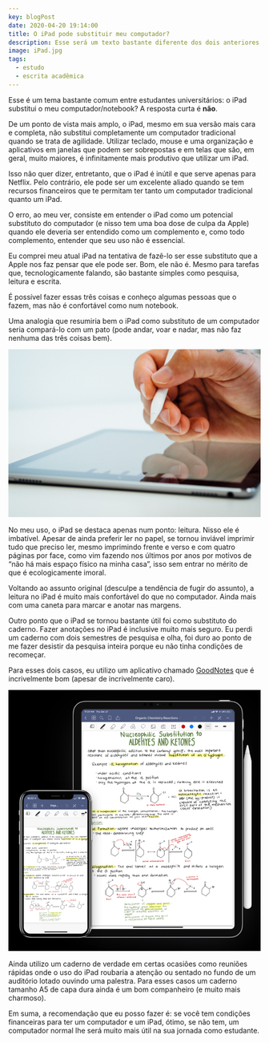 ```yaml
---
key: blogPost
date: 2020-04-20 19:14:00
title: O iPad pode substituir meu computador?
description: Esse será um texto bastante diferente dos dois anteriores. Quero falar um pouco da minha experiência com o iPad para estudar.
image: iPad.jpg
tags:
  - estudo
  - escrita acadêmica
---
```


Esse é um tema bastante comum entre estudantes universitários: o iPad substitui o meu computador/notebook? A resposta curta é **não**.

De um ponto de vista mais amplo, o iPad, mesmo em sua versão mais cara e completa, não substitui completamente um computador tradicional quando se trata de agilidade. Utilizar teclado, mouse e uma organização e aplicativos em janelas que podem ser sobrepostas e em telas que são, em geral, muito maiores, é infinitamente mais produtivo que utilizar um iPad.

Isso não quer dizer, entretanto, que o iPad é inútil e que serve apenas para Netflix. Pelo contrário, ele pode ser um excelente aliado quando se tem recursos financeiros que te permitam ter tanto um computador tradicional quanto um iPad.

O erro, ao meu ver, consiste em entender o iPad como um potencial substituto do computador (e nisso tem uma boa dose de culpa da Apple) quando ele deveria ser entendido como um complemento e, como todo complemento, entender que seu uso não é essencial.

Eu comprei meu atual iPad na tentativa de fazê-lo ser esse substituto que a Apple nos faz pensar que ele pode ser. Bom, ele não é. Mesmo para tarefas que, tecnologicamente falando, são bastante simples como pesquisa, leitura e escrita.

É possível fazer essas três coisas e conheço algumas pessoas que o fazem, mas não é confortável como num notebook.

Uma analogia que resumiria bem o iPad como substituto de um computador seria compará-lo com um pato (pode andar, voar e nadar, mas não faz nenhuma das três coisas bem).

![Foto por Dose Media / Unsplash](iPad2.jpg)

No meu uso, o iPad se destaca apenas num ponto: leitura. Nisso ele é imbatível. Apesar de ainda preferir ler no papel, se tornou inviável imprimir tudo que preciso ler, mesmo imprimindo frente e verso e com quatro páginas por face, como vim fazendo nos últimos por anos por motivos de “não há mais espaço físico na minha casa”, isso sem entrar no mérito de que é ecologicamente imoral.

Voltando ao assunto original (desculpe a tendência de fugir do assunto), a leitura no iPad é muito mais confortável do que no computador. Ainda mais com uma caneta para marcar e anotar nas margens.

Outro ponto que o iPad se tornou bastante útil foi como substituto do caderno. Fazer anotações no iPad é inclusive muito mais seguro. Eu perdi um caderno com dois semestres de pesquisa e olha, foi duro ao ponto de me fazer desistir da pesquisa inteira porque eu não tinha condições de recomeçar.

Para esses dois casos, eu utilizo um aplicativo chamado [GoodNotes](https://www.goodnotes.com/) que é incrivelmente bom (apesar de incrivelmente caro).

![GoodNotes: imagem do site do aplicativo (jamais você conseguirá ter anotações bonitas como nas imagens promocionais)](GoodNotes.png)

Ainda utilizo um caderno de verdade em certas ocasiões como reuniões rápidas onde o uso do iPad roubaria a atenção ou sentado no fundo de um auditório lotado ouvindo uma palestra. Para esses casos um caderno tamanho A5 de capa dura ainda é um bom companheiro (e muito mais charmoso).

Em suma, a recomendação que eu posso fazer é: se você tem condições financeiras para ter um computador e um iPad, ótimo, se não tem, um computador normal lhe será muito mais útil na sua jornada como estudante.
